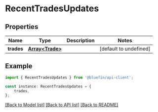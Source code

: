 # RecentTradesUpdates


## Properties

Name | Type | Description | Notes
------------ | ------------- | ------------- | -------------
**trades** | [**Array&lt;Trade&gt;**](Trade.md) |  | [default to undefined]

## Example

```typescript
import { RecentTradesUpdates } from '@bluefin/api-client';

const instance: RecentTradesUpdates = {
    trades,
};
```

[[Back to Model list]](../README.md#documentation-for-models) [[Back to API list]](../README.md#documentation-for-api-endpoints) [[Back to README]](../README.md)
